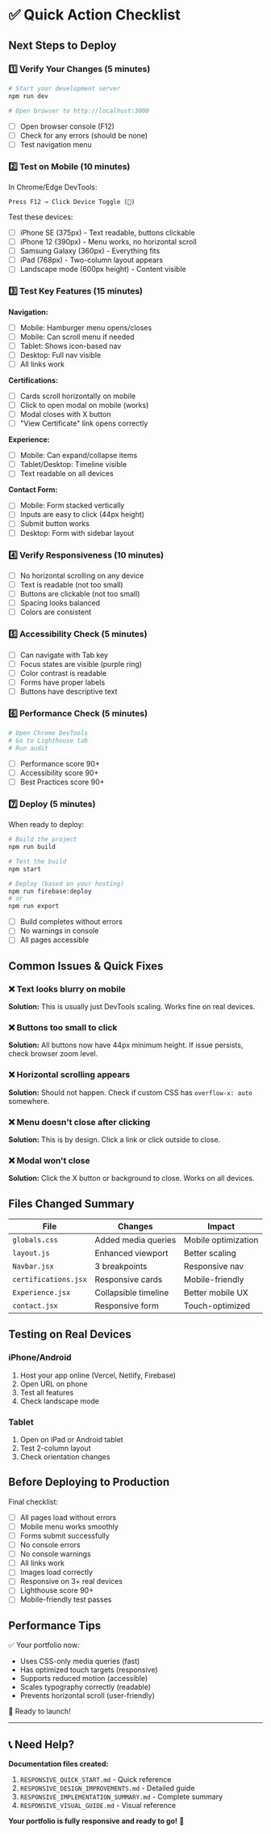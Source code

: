 # ✅ Quick Action Checklist

## Next Steps to Deploy

### 1️⃣ **Verify Your Changes** (5 minutes)

```bash
# Start your development server
npm run dev

# Open browser to http://localhost:3000
```

- [ ] Open browser console (F12)
- [ ] Check for any errors (should be none)
- [ ] Test navigation menu

### 2️⃣ **Test on Mobile** (10 minutes)

In Chrome/Edge DevTools:
```
Press F12 → Click Device Toggle (📱)
```

Test these devices:
- [ ] iPhone SE (375px) - Text readable, buttons clickable
- [ ] iPhone 12 (390px) - Menu works, no horizontal scroll
- [ ] Samsung Galaxy (360px) - Everything fits
- [ ] iPad (768px) - Two-column layout appears
- [ ] Landscape mode (600px height) - Content visible

### 3️⃣ **Test Key Features** (15 minutes)

**Navigation:**
- [ ] Mobile: Hamburger menu opens/closes
- [ ] Mobile: Can scroll menu if needed
- [ ] Tablet: Shows icon-based nav
- [ ] Desktop: Full nav visible
- [ ] All links work

**Certifications:**
- [ ] Cards scroll horizontally on mobile
- [ ] Click to open modal on mobile (works)
- [ ] Modal closes with X button
- [ ] "View Certificate" link opens correctly

**Experience:**
- [ ] Mobile: Can expand/collapse items
- [ ] Tablet/Desktop: Timeline visible
- [ ] Text readable on all devices

**Contact Form:**
- [ ] Mobile: Form stacked vertically
- [ ] Inputs are easy to click (44px height)
- [ ] Submit button works
- [ ] Desktop: Form with sidebar layout

### 4️⃣ **Verify Responsiveness** (10 minutes)

- [ ] No horizontal scrolling on any device
- [ ] Text is readable (not too small)
- [ ] Buttons are clickable (not too small)
- [ ] Spacing looks balanced
- [ ] Colors are consistent

### 5️⃣ **Accessibility Check** (5 minutes)

- [ ] Can navigate with Tab key
- [ ] Focus states are visible (purple ring)
- [ ] Color contrast is readable
- [ ] Forms have proper labels
- [ ] Buttons have descriptive text

### 6️⃣ **Performance Check** (5 minutes)

```bash
# Open Chrome DevTools
# Go to Lighthouse tab
# Run audit
```

- [ ] Performance score 90+
- [ ] Accessibility score 90+
- [ ] Best Practices score 90+

### 7️⃣ **Deploy** (5 minutes)

When ready to deploy:

```bash
# Build the project
npm run build

# Test the build
npm start

# Deploy (based on your hosting)
npm run firebase:deploy
# or
npm run export
```

- [ ] Build completes without errors
- [ ] No warnings in console
- [ ] All pages accessible

## Common Issues & Quick Fixes

### ❌ Text looks blurry on mobile
**Solution:** This is usually just DevTools scaling. Works fine on real devices.

### ❌ Buttons too small to click
**Solution:** All buttons now have 44px minimum height. If issue persists, check browser zoom level.

### ❌ Horizontal scrolling appears
**Solution:** Should not happen. Check if custom CSS has `overflow-x: auto` somewhere.

### ❌ Menu doesn't close after clicking
**Solution:** This is by design. Click a link or click outside to close.

### ❌ Modal won't close
**Solution:** Click the X button or background to close. Works on all devices.

## Files Changed Summary

| File | Changes | Impact |
|------|---------|--------|
| `globals.css` | Added media queries | Mobile optimization |
| `layout.js` | Enhanced viewport | Better scaling |
| `Navbar.jsx` | 3 breakpoints | Responsive nav |
| `certifications.jsx` | Responsive cards | Mobile-friendly |
| `Experience.jsx` | Collapsible timeline | Better mobile UX |
| `contact.jsx` | Responsive form | Touch-optimized |

## Testing on Real Devices

### iPhone/Android
1. Host your app online (Vercel, Netlify, Firebase)
2. Open URL on phone
3. Test all features
4. Check landscape mode

### Tablet
1. Open on iPad or Android tablet
2. Test 2-column layout
3. Check orientation changes

## Before Deploying to Production

Final checklist:
- [ ] All pages load without errors
- [ ] Mobile menu works smoothly
- [ ] Forms submit successfully
- [ ] No console errors
- [ ] No console warnings
- [ ] All links work
- [ ] Images load correctly
- [ ] Responsive on 3+ real devices
- [ ] Lighthouse score 90+
- [ ] Mobile-friendly test passes

## Performance Tips

✅ Your portfolio now:
- Uses CSS-only media queries (fast)
- Has optimized touch targets (responsive)
- Supports reduced motion (accessible)
- Scales typography correctly (readable)
- Prevents horizontal scroll (user-friendly)

🚀 Ready to launch!

---

## 📞 Need Help?

**Documentation files created:**
1. `RESPONSIVE_QUICK_START.md` - Quick reference
2. `RESPONSIVE_DESIGN_IMPROVEMENTS.md` - Detailed guide
3. `RESPONSIVE_IMPLEMENTATION_SUMMARY.md` - Complete summary
4. `RESPONSIVE_VISUAL_GUIDE.md` - Visual reference

**Your portfolio is fully responsive and ready to go!** 🎉
